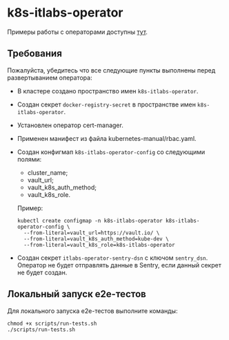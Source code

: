 # k8s-itlabs-operator

Примеры работы с операторами доступны [тут](scheme.md).

## Требования

Пожалуйста, убедитесь что все следующие пункты выполнены перед развертыванием
оператора:

- В кластере создано пространство имен `k8s-itlabs-operator`.
- Создан секрет `docker-registry-secret` в пространстве имен `k8s-itlabs-operator`.
- Установлен оператор cert-manager.
- Применен манифест из файла kubernetes-manual/rbac.yaml.
- Создан конфигмап `k8s-itlabs-operator-config` со следующими полями:
    - cluster_name;
    - vault_url;
    - vault_k8s_auth_method;
    - vault_k8s_role.

  Пример:

  ```shell
  kubectl create configmap -n k8s-itlabs-operator k8s-itlabs-operator-config \
    --from-literal=vault_url=https://vault.io/ \
    --from-literal=vault_k8s_auth_method=kube-dev \
    --from-literal=vault_k8s_role=k8s-itlabs-operator
  ```

- Создан секрет `itlabs-operator-sentry-dsn` c ключом `sentry_dsn`. Оператор
не будет отправлять данные в Sentry, если данный секрет не будет создан.

## Локальный запуск e2e-тестов

Для локального запуска e2e-тестов выполните команды:

```shell
chmod +x scripts/run-tests.sh
./scripts/run-tests.sh
```
